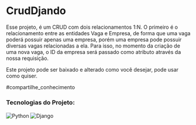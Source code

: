 # CrudDjando

Esse projeto, é um CRUD com dois relacionamentos 1:N. O primeiro é o relacionamento entre as entidades Vaga e Empresa, de forma que uma vaga poderá possuir apenas uma empresa, porém uma empresa pode possuir diversas vagas relacionadas a ela. Para isso, no momento da criação de uma nova vaga, o ID da empresa será passado como atributo através da nossa requisição.

Este projeto pode ser baixado e alterado como você desejar, pode usar como quiser.<br/>

#compartilhe_conhecimento

###  Tecnologias do Projeto:
 <img align = "center" alt = "Python" src = "https://img.shields.io/badge/Python-FFD43B?style=for-the-badge&logo=python&logoColor=darkgreen" /> <img align = "center" alt = "Django" src = "https://img.shields.io/badge/Django-092E20?style=for-the-badge&logo=django&logoColor=green" />
